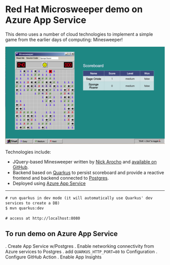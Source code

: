 Red Hat Microsweeper demo on Azure App Service
=========================

This demo uses a number of cloud technologies to implement a simple game from the earlier days of computing: Minesweeper!

![Screenshot](docs/microsweeper.png)

Technologies include:

* JQuery-based Minesweeper written by [Nick Arocho](http://www.nickarocho.com/) and [available on GitHub](https://github.com/nickarocho/minesweeper).
* Backend based on [Quarkus](https://quarkus.io) to persist scoreboard and provide a reactive frontend and backend connected to [Postgres](https://azure.microsoft.com/en-us/services/postgresql/).
* Deployed using [Azure App Service](https://azure.microsoft.com/en-us/services/app-service/)

-----------
```
# run quarkus in dev mode (it will automatically use Quarkus' dev services to create a DB)
$ mvn quarkus:dev

# access at http://localhost:8080
```

To run demo on Azure App Service
-----------
. Create App Service w/Postgres
. Enable networking connectivity from Azure services to Postgres
. add `QUARKUS_HTTP_PORT=80` to Configuration
. Configure GitHub Action
. Enable App Insights